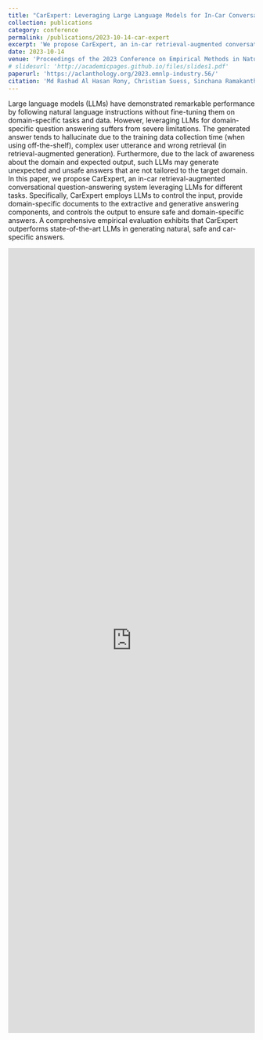 ```yaml
---
title: "CarExpert: Leveraging Large Language Models for In-Car Conversational Question Answering"
collection: publications
category: conference
permalink: /publications/2023-10-14-car-expert
excerpt: 'We propose CarExpert, an in-car retrieval-augmented conversational question-answering system leveraging LLMs for different tasks. Specifically, CarExpert employs LLMs to control the input, provide domain-specific documents to the extractive and generative answering components, and controls the output to ensure safe and domain-specific answers. '
date: 2023-10-14
venue: 'Proceedings of the 2023 Conference on Empirical Methods in Natural Language Processing: Industry Track'
# slidesurl: 'http://academicpages.github.io/files/slides1.pdf'
paperurl: 'https://aclanthology.org/2023.emnlp-industry.56/'
citation: 'Md Rashad Al Hasan Rony, Christian Suess, Sinchana Ramakanth Bhat, Viju Sudhi, Julia Schneider, Maximilian Vogel, Roman Teucher, Ken Friedl, and Soumya Sahoo. 2023. CarExpert: Leveraging Large Language Models for In-Car Conversational Question Answering. In Proceedings of the 2023 Conference on Empirical Methods in Natural Language Processing: Industry Track, pages 586–604, Singapore. Association for Computational Linguistics.'
---
```


Large language models (LLMs) have demonstrated remarkable performance by following natural language instructions without fine-tuning them on domain-specific tasks and data. However, leveraging LLMs for domain-specific question answering suffers from severe limitations. The generated answer tends to hallucinate due to the training data collection time (when using off-the-shelf), complex user utterance and wrong retrieval (in retrieval-augmented generation). Furthermore, due to the lack of awareness about the domain and expected output, such LLMs may generate unexpected and unsafe answers that are not tailored to the target domain. In this paper, we propose CarExpert, an in-car retrieval-augmented conversational question-answering system leveraging LLMs for different tasks. Specifically, CarExpert employs LLMs to control the input, provide domain-specific documents to the extractive and generative answering components, and controls the output to ensure safe and domain-specific answers. A comprehensive empirical evaluation exhibits that CarExpert outperforms state-of-the-art LLMs in generating natural, safe and car-specific answers.


<iframe id="pubIFrame" name="pubIFrame" style="width:100%;height:1600px;border:0" src="https://pub.uni-bielefeld.de/embed?cql=person%3D575596699&amp;lang=de&amp;fmt=iframe"></iframe>